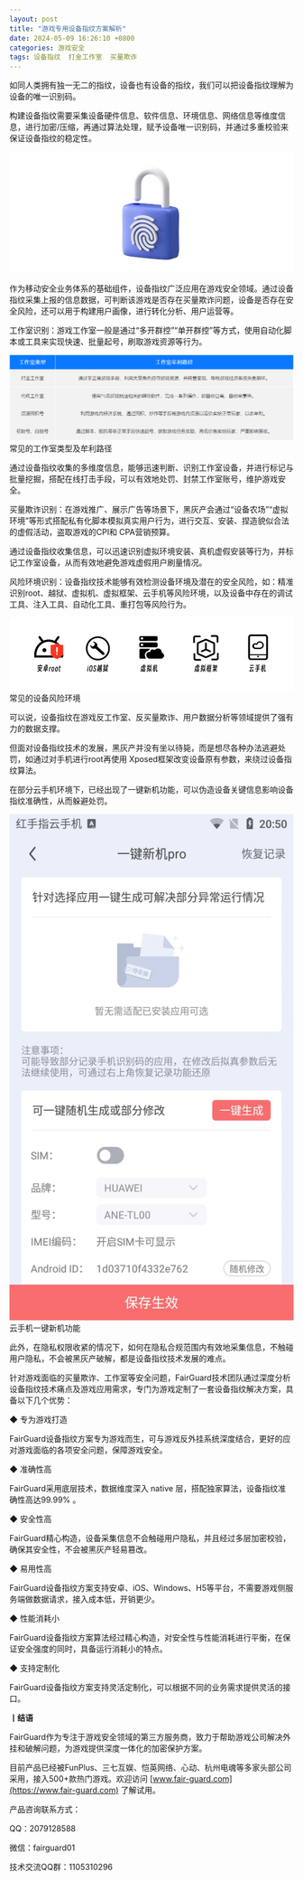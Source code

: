 ```yaml
---
layout: post
title: "游戏专用设备指纹方案解析"
date: 2024-05-09 16:26:10 +0800
categories: 游戏安全
tags: 设备指纹  打金工作室  买量欺诈
---
```


如同人类拥有独一无二的指纹，设备也有设备的指纹，我们可以把设备指纹理解为设备的唯一识别码。<!-- more -->  

构建设备指纹需要采集设备硬件信息、软件信息、环境信息、网络信息等维度信息，进行加密/压缩，再通过算法处理，赋予设备唯一识别码，并通过多重校验来保证设备指纹的稳定性。  

![315_21](/assets/res/202103/设备指纹配图.png)  

作为移动安全业务体系的基础组件，设备指纹广泛应用在游戏安全领域。通过设备指纹采集上报的信息数据，可判断该游戏是否存在买量欺诈问题，设备是否存在安全风险，还可以用于构建用户画像，进行转化分析、用户运营等。  

工作室识别：游戏工作室一般是通过“多开群控”“单开群控”等方式，使用自动化脚本或工具来实现快速、批量起号，刷取游戏资源等行为。  

![315_21](/assets/res/202103/工作室牟利.png)  
常见的工作室类型及牟利路径  

通过设备指纹收集的多维度信息，能够迅速判断、识别工作室设备，并进行标记与批量挖掘，搭配在线打击手段，可以有效地处罚、封禁工作室账号，维护游戏安全。  

买量欺诈识别：在游戏推广、展示广告等场景下，黑灰产会通过“设备农场”“虚拟环境”等形式搭配私有化脚本模拟真实用户行为，进行交互、安装、捏造貌似合法的虚假活动，盗取游戏的CPI和 CPA营销预算。  

通过设备指纹收集信息，可以迅速识别虚拟环境安装、真机虚假安装等行为，并标记工作室设备，从而有效地避免游戏虚假用户刷量情况。  

风险环境识别：设备指纹技术能够有效检测设备环境及潜在的安全风险，如：精准识别root、越狱、虚拟机、虚拟框架、云手机等风险环境，以及设备中存在的调试工具、注入工具、自动化工具、重打包等风险行为。  

![315_21](/assets/res/202103/风险环境.png)  
常见的设备风险环境  

可以说，设备指纹在游戏反工作室、反买量欺诈、用户数据分析等领域提供了强有力的数据支撑。  

但面对设备指纹技术的发展，黑灰产并没有坐以待毙，而是想尽各种办法逃避处罚，如通过对手机进行root再使用 Xposed框架改变设备原有参数，来绕过设备指纹算法。  

在部分云手机环境下，已经出现了一键新机功能，可以伪造设备关键信息影响设备指纹准确性，从而躲避处罚。  

![315_21](/assets/res/202103/云手机一键新机.png)  
云手机一键新机功能  

此外，在隐私权限收紧的情况下，如何在隐私合规范围内有效地采集信息，不触碰用户隐私，不会被黑灰产破解，都是设备指纹技术发展的难点。  

针对游戏面临的买量欺诈、工作室等安全问题，FairGuard技术团队通过深度分析设备指纹技术痛点及游戏应用需求，专门为游戏定制了一套设备指纹解决方案，具备以下几个优势：  

◆ 专为游戏打造  

FairGuard设备指纹方案专为游戏而生，可与游戏反外挂系统深度结合，更好的应对游戏面临的各项安全问题，保障游戏安全。  

◆ 准确性高  

FairGuard采用底层技术，数据维度深入 native 层，搭配独家算法，设备指纹准确性高达99.99% 。  

◆ 安全性高  

FairGuard精心构造，设备采集信息不会触碰用户隐私，并且经过多层加密校验，确保其安全性，不会被黑灰产轻易篡改。  

◆ 易用性高  

FairGuard设备指纹方案支持安卓、iOS、Windows、H5等平台，不需要游戏侧服务端做数据请求，接入成本低，开销更少。  

◆ 性能消耗小  

FairGuard设备指纹方案算法经过精心构造，对安全性与性能消耗进行平衡，在保证安全强度的同时，具备运行消耗小的特点。  

◆ 支持定制化  

FairGuard设备指纹方案支持灵活定制化，可以根据不同的业务需求提供灵活的接口。  


**丨结语**  

FairGuard作为专注于游戏安全领域的第三方服务商，致力于帮助游戏公司解决外挂和破解问题，为游戏提供深度一体化的加密保护方案。  

目前产品已经被FunPlus、三七互娱、恺英网络、心动、杭州电魂等多家头部公司采用，接入500+款热门游戏。欢迎访问 [www.fair-guard.com](https://www.fair-guard.com) 了解试用。    

产品咨询联系方式：  

QQ：2079128588  

微信：fairguard01  

技术交流QQ群：1105310296  
